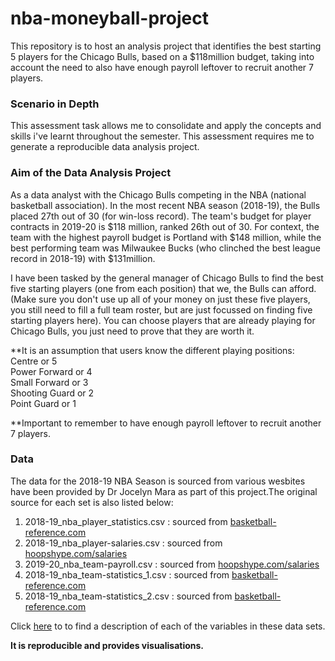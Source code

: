 # nba-moneyball-project
This repository is to host an analysis project that identifies the best starting 5 players for the Chicago Bulls, based on a $118million budget, taking into account the need to also have enough payroll leftover to recruit another 7 players.

### Scenario in Depth
This assessment task allows me to consolidate and apply the concepts and skills i've learnt throughout the semester. This assessment requires me to generate a reproducible data analysis project. 
 
### Aim of the Data Analysis Project

As a data analyst with the Chicago Bulls competing in the NBA (national basketball association). In the most recent NBA season (2018-19), the Bulls placed 27th out of 30 (for win-loss record). The team's budget for player contracts in 2019-20 is $118 million, ranked 26th out of 30. For context, the team with the highest payroll budget is Portland with $148 million, while the best performing team was Milwaukee Bucks (who clinched the best league record in 2018-19) with $131million. 

I have been tasked by the general manager of Chicago Bulls to find the best five starting players (one from each position) that we, the Bulls can afford. (Make sure you don't use up all of your money on just these five players, you still need to fill a full team roster, but are just focussed on finding five starting players here). You can choose players that are already playing for Chicago Bulls, you just need to prove that they are worth it.


**It is an assumption that users know the different playing positions:  
Centre or 5  
Power Forward or 4  
Small Forward or 3  
Shooting Guard or 2  
Point Guard or 1  


**Important to remember to have enough payroll leftover to recruit another 7 players.

### Data
The data for the 2018-19 NBA Season is sourced from various wesbites have been provided by Dr Jocelyn Mara as part of this project.The original source for each set is also listed below:

1. 2018-19_nba_player_statistics.csv :  sourced from [basketball-reference.com](https://www.basketball-reference.com/leagues/NBA_2019_totals.html)
2. 2018-19_nba_player-salaries.csv :  sourced from [hoopshype.com/salaries](https://hoopshype.com/salaries/)
3. 2019-20_nba_team-payroll.csv : sourced from [hoopshype.com/salaries](https://hoopshype.com/salaries/)
4. 2018-19_nba_team-statistics_1.csv : sourced from [basketball-reference.com](https://www.basketball-reference.com/leagues/NBA_2019.html)
5. 2018-19_nba_team-statistics_2.csv : sourced from [basketball-reference.com](https://www.basketball-reference.com/leagues/NBA_2019.html)

Click [here](https://unicanberra.instructure.com/courses/7493/pages/reproducible-data-analysis-project-data-descriptions) to to find a description of each of the variables in these data sets.

**It is reproducible and provides visualisations.**
